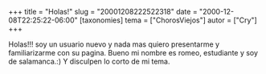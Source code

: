 +++
title = "Holas!"
slug = "20001208222522318"
date = "2000-12-08T22:25:22-06:00"
[taxonomies]
tema = ["ChorosViejos"]
autor = ["Cry"]
+++

Holas!!! soy un usuario nuevo y nada mas quiero presentarme y
familiarizarme con su pagina. Bueno mi nombre es romeo, estudiante y soy
de salamanca.:) Y disculpen lo corto de mi tema.
